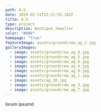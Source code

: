 ```yaml
---
path: A.G
date: 2020-05-31T22:21:53.102Z
title: A.G
type: project
description: Boutique Jeweller
color: "#000"
homepage: "True"
featureImage: assets/groundcrew_ag_2.jpg
galleryImages:
  - image: assets/groundcrew_ag_8.jpg
  - image: assets/groundcrew_ag_5.jpg
  - image: assets/groundcrew_ag_6.jpg
  - image: assets/groundcrew_ag_4.jpg
  - image: assets/groundcrew_ag_9.jpg
  - image: assets/groundcrew_ag_1.jpg
  - image: assets/ag_10.jpg
  - image: assets/groundcrew_ag_3.jpg
  - image: assets/groundcrew_ag_7.jpg
---
```

lorum ipsumd